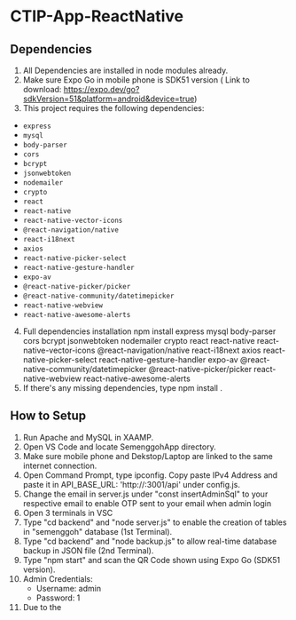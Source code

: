 # CTIP-App-ReactNative
## Dependencies
1. All Dependencies are installed in node modules already.
2. Make sure Expo Go in mobile phone is SDK51 version ( Link to download: https://expo.dev/go?sdkVersion=51&platform=android&device=true)
3. This project requires the following dependencies:
- `express`
- `mysql`
- `body-parser`
- `cors`
- `bcrypt`
- `jsonwebtoken`
- `nodemailer`
- `crypto`
- `react`
- `react-native`
- `react-native-vector-icons`
- `@react-navigation/native`
- `react-i18next`
- `axios`
- `react-native-picker-select`
- `react-native-gesture-handler`
- `expo-av`
- `@react-native-picker/picker`
- `@react-native-community/datetimepicker`
- `react-native-webview`
- `react-native-awesome-alerts`

4. Full dependencies installation
npm install express mysql body-parser cors bcrypt jsonwebtoken nodemailer crypto react react-native react-native-vector-icons @react-navigation/native react-i18next axios react-native-picker-select react-native-gesture-handler expo-av @react-native-community/datetimepicker @react-native-picker/picker react-native-webview react-native-awesome-alerts
5. If there's any missing dependencies, type npm install <library>.


## How to Setup
1. Run Apache and MySQL in XAAMP.
2. Open VS Code and locate SemenggohApp directory.
3. Make sure mobile phone and Dekstop/Laptop are linked to the same internet connection.
4. Open Command Prompt, type ipconfig. Copy paste IPv4 Address and paste it in API_BASE_URL: 'http://<IP Adress>:3001/api' under config.js.
5. Change the email in server.js under "const insertAdminSql" to your respective email to enable OTP sent to your email when admin login
6. Open 3 terminals in VSC
7. Type "cd backend" and "node server.js" to enable the creation of tables in "semenggoh" database (1st Terminal).
8. Type "cd backend" and "node backup.js" to allow real-time database backup in JSON file (2nd Terminal).
9. Type "npm start" and scan the QR Code shown using Expo Go (SDK51 version).
10. Admin Credentials:
    - Username: admin
    - Password: 1
11. Due to the 
